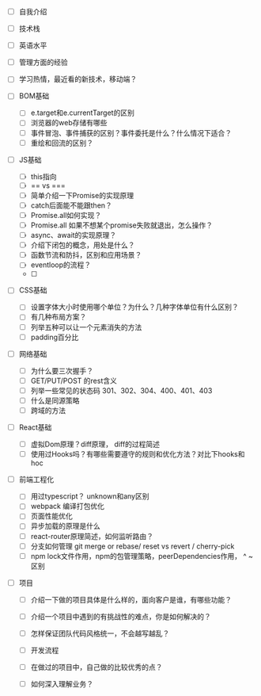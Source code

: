 - [ ] 自我介绍

- [ ] 技术栈

- [ ] 英语水平

- [ ] 管理方面的经验

- [ ] 学习热情，最近看的新技术，移动端？

- [ ] BOM基础

  - [ ] e.target和e.currentTarget的区别
  - [ ] 浏览器的web存储有哪些
  - [ ] 事件冒泡、事件捕获的区别？事件委托是什么？什么情况下适合？
  - [ ] 重绘和回流的区别？

- [ ] JS基础

  - [ ] this指向
  - [ ] == vs ===
  - [ ] 简单介绍一下Promise的实现原理
  - [ ] catch后面能不能跟then？
  - [ ] Promise.all如何实现？
  - [ ] Promise.all 如果不想某个promise失败就退出，怎么操作？
  - [ ] async、await的实现原理？
  - [ ] 介绍下闭包的概念，用处是什么？
  - [ ] 函数节流和防抖，区别和应用场景？
  - [ ] eventloop的流程？
  - [ ] 

- [ ] CSS基础

  - [ ] 设置字体大小时使用哪个单位？为什么？几种字体单位有什么区别？
  - [ ] 有几种布局方案？
  - [ ] 列举五种可以让一个元素消失的方法
  - [ ] padding百分比

- [ ] 网络基础

  - [ ] 为什么要三次握手？
  - [ ] GET/PUT/POST 的rest含义
  - [ ] 列举一些常见的状态码  301、302、304、400、401、403
  - [ ] 什么是同源策略
  - [ ] 跨域的方法

- [ ] React基础

  - [ ] 虚拟Dom原理？diff原理， diff的过程简述
  - [ ] 使用过Hooks吗？有哪些需要遵守的规则和优化方法？对比下hooks和hoc

- [ ] 前端工程化

  - [ ] 用过typescript？ unknown和any区别
  - [ ] webpack 编译打包优化
  - [ ] 页面性能优化
  - [ ] 异步加载的原理是什么
  - [ ] react-router原理简述，如何监听路由？
  - [ ] 分支如何管理 git merge or rebase/ reset vs revert / cherry-pick
  - [ ] npm lock文件作用，npm的包管理策略，peerDependencies作用， ^ ~ 区别

- [ ] 项目

  - [ ] 介绍一下做的项目具体是什么样的，面向客户是谁，有哪些功能？
  - [ ] 介绍一个项目中遇到的有挑战性的难点，你是如何解决的？
  - [ ] 怎样保证团队代码风格统一，不会越写越乱？
  - [ ] 开发流程
  - [ ] 在做过的项目中，自己做的比较优秀的点？
  - [ ] 如何深入理解业务？

  

